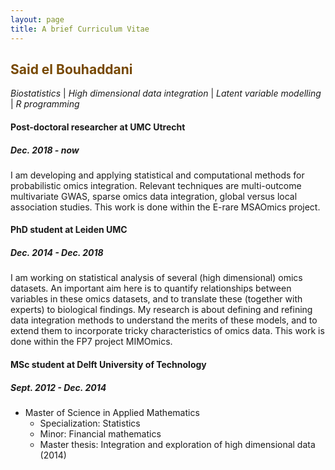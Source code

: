 ```yaml
---
layout: page
title: A brief Curriculum Vitae
---
```


<H2 style="color:#774800"> Said el Bouhaddani </H2>

_Biostatistics_ | _High dimensional data integration_ | _Latent variable
modelling_ | _R programming_

#### Post-doctoral researcher at UMC Utrecht
##### Dec. 2018 - now

I am developing and applying statistical and computational methods for probabilistic omics integration. Relevant techniques are multi-outcome multivariate GWAS, sparse omics data integration, global versus local association studies. This work is done within the E-rare MSAOmics project.

#### PhD student at Leiden UMC
##### Dec. 2014 - Dec. 2018

I am working on statistical analysis of several (high dimensional) omics datasets. An important aim here is to quantify relationships between variables in these omics datasets, and to translate these (together with experts) to biological findings. My research is about defining and refining data integration methods to understand the merits of these models, and to extend them to incorporate tricky characteristics of omics data. This work is done within the FP7 project MIMOmics.

#### MSc student at Delft University of Technology
##### Sept. 2012 - Dec. 2014
- Master of Science in Applied Mathematics
    - Specialization: Statistics
    - Minor: Financial mathematics
    - Master thesis: Integration and exploration of high dimensional data (2014)
